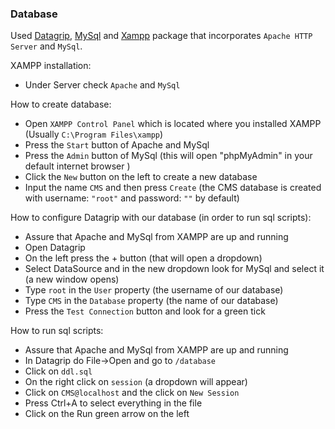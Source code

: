 ### Database
Used [Datagrip](https://www.jetbrains.com/datagrip/?gclid=EAIaIQobChMIufqJxb6x6QIVBoGyCh0w3gi7EAAYASAAEgKsN_D_BwE), [ MySql](https://www.mysql.com/) and [Xampp](https://www.apachefriends.org/ro/download.html) package that incorporates `Apache HTTP Server` and `MySql`.

XAMPP installation:
- Under Server check `Apache` and `MySql`

How to create database:
- Open `XAMPP Control Panel` which is located where you installed XAMPP (Usually `C:\Program Files\xampp`)
- Press the `Start` button of Apache and MySql 
- Press the `Admin` button of MySql (this will open "phpMyAdmin" in your default internet browser )
- Click the `New` button on the left to create a new database
- Input the name `CMS` and then press `Create` (the CMS database is created with username: `"root"` and password: `""` by default)

How to configure Datagrip with our database (in order to run sql scripts):
- Assure that Apache and MySql from XAMPP are up and running
- Open Datagrip
- On the left press the + button (that will open a dropdown)
- Select DataSource and in the new dropdown look for MySql and select it (a new window opens)
- Type `root` in the `User` property (the username of our database)
- Type `CMS` in the `Database` property (the name of our database)
- Press the `Test Connection` button and look for a green tick

How to run sql scripts:
- Assure that Apache and MySql from XAMPP are up and running
- In Datagrip do File->Open and go to `/database`
- Click on `ddl.sql`
- On the right click on `session` (a dropdown will appear)
- Click on `CMS@localhost` and the click on `New Session`
- Press Ctrl+A to select everything in the file
- Click on the Run green arrow on the left

